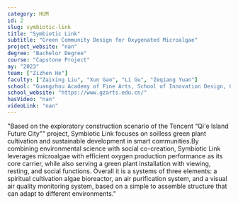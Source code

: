 ```yaml
---
category: HUM
id: 2
slug: symbiotic-link
title: "Symbiotic Link"
subtitle: "Green Community Design for Oxygenated Microalgae"
project_website: "nan"
degree: "Bachelor Degree"
course: "Capstone Project"
ay: "2023"
team: ["Zizhen He"]
faculty: ["Zaixing Liu", "Xun Gao", "Li Gu", "Zeqiang Yuan"]
school: "Guangzhou Academy of Fine Arts, School of Innovation Design, Guangzhou, China"
school_website: "https://www.gzarts.edu.cn/"
hasVideo: "nan"
videoLink: "nan"
---
```


"Based on the exploratory construction scenario of the Tencent “Qi'e Island Future City"" project, Symbiotic Link focuses on soilless green plant cultivation and sustainable development in smart communities.By combining environmental science with social co-creation, Symbiotic Link leverages microalgae with efficient oxygen production performance as its core carrier, while also serving a green plant installation with viewing, resting, and social functions. Overall it is a systems of three elements: a spiritual cultivation algae bioreactor, an air purification system, and a visual air quality monitoring system, based on a simple to assemble structure that can adapt to different environments."
